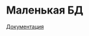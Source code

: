 # Маленькая БД

[Документация](https://docs.citusdata.com/en/v11.1/develop/migration_data_small.html)
